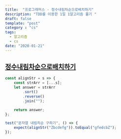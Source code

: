 ```yaml
---
title:  "프로그래머스 - 정수내림차순으로배치하기"
description: "TDD를 이용한 1일 1알고리즘 풀기 "
draft: false
template: "post"
category : "cs" 
tags:
  - 알고리즘
  - cs
date: "2020-01-21"
---
```

## [정수내림차순으로배치하기](https://programmers.co.kr/learn/courses/30/lessons/12933)

```js
const alignStr = s => {
    const strArr = [...s];
    let answer = strArr
        .sort()
        .reverse()
        .join("");

    return answer;
};

test("문자열 내림차순 구하기", () => {
    expect(alignStr("Zbcdefg")).toEqual("gfedcbZ");
});
```
